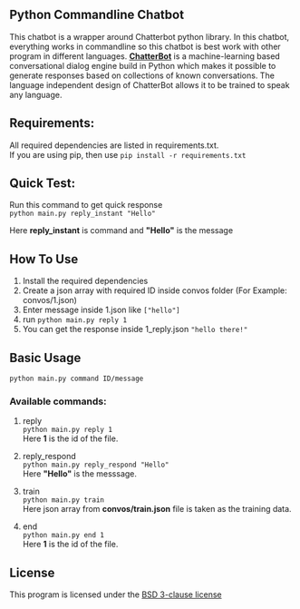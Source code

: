 ## Python Commandline Chatbot
This chatbot is a wrapper around Chatterbot python library. In this chatbot, everything works in commandline so this chatbot is best work with other program in different languages. 
[**ChatterBot**](https://github.com/gunthercox/ChatterBot) is a machine-learning based conversational dialog engine build in Python which makes it possible to generate responses based on collections of known conversations. The language independent design of ChatterBot allows it to be trained to speak any language.

## Requirements:
All required dependencies are listed in requirements.txt.  
If you are using pip, then use 
``pip install -r requirements.txt``

## Quick Test:  
Run this command to get quick response  
``python main.py reply_instant "Hello"``

Here **reply_instant** is command and **"Hello"** is the message

## How To Use
1. Install the required dependencies
2. Create a json array with required ID inside convos folder (For Example: convos/1.json)
3. Enter message inside 1.json like ``["hello"]``
4. run ``python main.py reply 1``
5. You can get the response inside 1_reply.json `"hello there!"`

## Basic Usage
``python main.py command ID/message``

### Available commands:
1. reply  
``python main.py reply 1``  
Here **1** is the id of the file.

2. reply_respond  
``python main.py reply_respond "Hello"``  
Here **"Hello"** is the messsage.
3. train  
``python main.py train``  
Here json array from **convos/train.json** file is taken as the training data.

4. end  
``python main.py end 1``  
Here **1** is the id of the file.


## License
This program is licensed under the [BSD 3-clause license](https://opensource.org/licenses/BSD-3-Clause)
